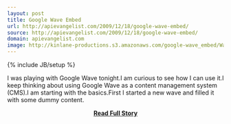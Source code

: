 ```yaml
---
layout: post
title: Google Wave Embed
url: http://apievangelist.com/2009/12/18/google-wave-embed/
source: http://apievangelist.com/2009/12/18/google-wave-embed/
domain: apievangelist.com
image: http://kinlane-productions.s3.amazonaws.com/google-wave_embed/Wave-CMS-Editor.jpg
---
```

{% include JB/setup %}<p>I was playing with Google Wave tonight.I am curious to see how I can use it.I keep thinking about using Google Wave as a content management system (CMS).I am starting with the basics.First I started a new wave and filled it with some dummy content.</p>
<center><p><a href="http://apievangelist.com/2009/12/18/google-wave-embed/" style='padding:25px; font-sze:18px; font-weight: bold;'>Read Full Story</a></p></center>
